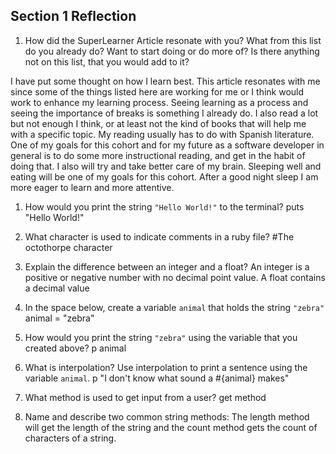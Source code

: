 ## Section 1 Reflection

1. How did the SuperLearner Article resonate with you? What from this list do you already do? Want to start doing or do more of? Is there anything not on this list, that you would add to it?

I have put some thought on how I learn best. This article resonates with me since some of the things listed here are working for me or I think would work to enhance my learning process. Seeing learning as a process and seeing the importance of breaks is something I already do. I also read a lot but not enough I think, or at least not the kind of books that will help me with a specific topic. My reading usually has to do with Spanish literature. One of my goals for this cohort and for my future as a software developer in general is to do some more instructional reading, and get in the habit of doing that.
I also will try and take better care of my brain. Sleeping well and eating will be one of my goals for this cohort. After a good night sleep I am more eager to learn and more attentive.

1. How would you print the string `"Hello World!"` to the terminal?
puts "Hello World!"

1. What character is used to indicate comments in a ruby file?
 #The octothorpe character

1. Explain the difference between an integer and a float?
 An integer is a positive or negative number with no decimal point value. A float contains a decimal value

1. In the space below, create a variable `animal` that holds the string `"zebra"`
 animal = "zebra"

1. How would you print the string `"zebra"` using the variable that you created above?
p animal

1. What is interpolation? Use interpolation to print a sentence using the variable `animal`.
 p "I don't know what sound a #{animal} makes"

1. What method is used to get input from a user?
  get method

1. Name and describe two common string methods:
  The length method will get the length of the string and the count method gets the count of characters of a string.
